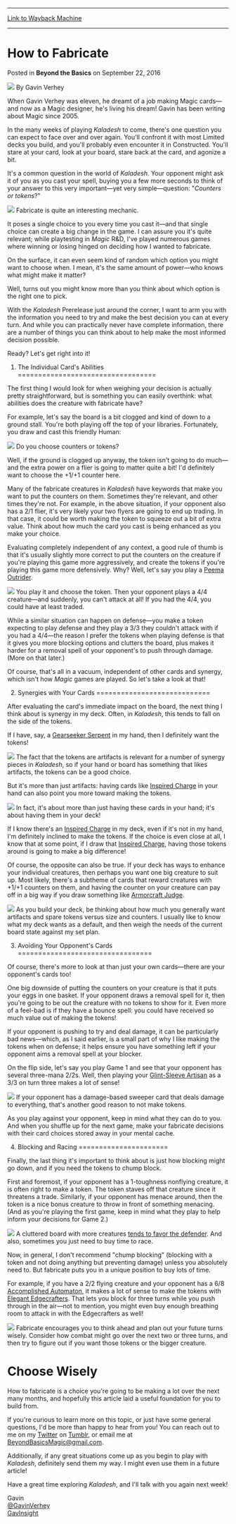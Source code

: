 
---
[Link to Wayback Machine](https://web.archive.org/web/20220630140801/https://magic.wizards.com/en/articles/archive/beyond-basics/how-fabricate-2016-09-22)

[_metadata_:author]:- "Gavin Verhey"
[_metadata_:description]:- "Gavin digs into a small but vitally important decision that comes up frequently in Kaladesh."
[_metadata_:generator]:- "Drupal 7 (http://drupal.org)"
[_metadata_:node]:- "1080066"
[_metadata_:publish_date]:- "2016-09-22"
[_metadata_:source]:- "div-main-content"
[_metadata_:title]:- "How to Fabricate"
[_metadata_:wayback_capture_timestamp]:- "2022-06-30 14:08:01"
[_metadata_:wayback_raw_url]:- "https://web.archive.org/web/20220630140801id_/https://magic.wizards.com/en/articles/archive/beyond-basics/how-fabricate-2016-09-22"
[_metadata_:wayback_url]:- "https://magic.wizards.com/en/articles/archive/beyond-basics/how-fabricate-2016-09-22"
---


How to Fabricate
================



 Posted in **Beyond the Basics**
 on September 22, 2016 






![](https://media.magic.wizards.com/styles/auth_small/public/images/person/authorPic_GavinVerhey.jpg)
By Gavin Verhey




 When Gavin Verhey was eleven, he dreamt of a job making Magic cards—and now as a Magic designer, he's living his dream! Gavin has been writing about Magic since 2005. 






In the many weeks of playing *Kaladesh* to come, there's one question you can expect to face over and over again. You'll confront it with most Limited decks you build, and you'll probably even encounter it in Constructed. You'll stare at your card, look at your board, stare back at the card, and agonize a bit.


It's a common question in the world of *Kaladesh*. Your opponent might ask it of you as you cast your spell, buying you a few more seconds to think of your answer to this very important—yet very simple—question: "*Counters or tokens*?"


[![](https://gatherer.wizards.com/Handlers/Image.ashx?type=card&name=Visionary+Augmenter)](https://gatherer.wizards.com/Pages/Card/Details.aspx?name=Visionary+Augmenter)
Fabricate is quite an interesting mechanic.


It poses a single choice to you every time you cast it—and that single choice can create a big change in the game. I can assure you it's quite relevant; while playtesting in *Magic* R&D, I've played numerous games where winning or losing hinged on deciding how I wanted to fabricate.


On the surface, it can even seem kind of random which option you might want to choose when. I mean, it's the same amount of power—who knows what might make it matter?


Well, turns out you might know more than you think about which option is the right one to pick.


With the *Kaladesh* Prerelease just around the corner, I want to arm you with the information you need to try and make the best decision you can at every turn. And while you can practically never have complete information, there are a number of things you can think about to help make the most informed decision possible.


Ready? Let's get right into it!


1. The Individual Card's Abilities
==================================


The first thing I would look for when weighing your decision is actually pretty straightforward, but is something you can easily overthink: what abilities does the creature with fabricate have?


For example, let's say the board is a bit clogged and kind of down to a ground stall. You're both playing off the top of your libraries. Fortunately, you draw and cast this friendly Human:


[![](https://gatherer.wizards.com/Handlers/Image.ashx?type=card&name=Propeller+Pioneer)](https://gatherer.wizards.com/Pages/Card/Details.aspx?name=Propeller+Pioneer)
Do you choose counters or tokens?


Well, if the ground is clogged up anyway, the token isn't going to do much—and the extra power on a flier is going to matter quite a bit! I'd definitely want to choose the +1/+1 counter here.


Many of the fabricate creatures in *Kaladesh* have keywords that make you want to put the counters on them. Sometimes they're relevant, and other times they're not. For example, in the above situation, if your opponent also has a 2/1 flier, it's very likely your two flyers are going to end up trading. In that case, it could be worth making the token to squeeze out a bit of extra value. Think about how much the card you cast is being enhanced as you make your choice.


Evaluating completely independent of any context, a good rule of thumb is that it's usually slightly more correct to put the counters on the creature if you're playing this game more aggressively, and create the tokens if you're playing this game more defensively. Why? Well, let's say you play a [Peema Outrider](https://gatherer.wizards.com/Pages/Card/Details.aspx?name=Peema+Outrider).


[![](https://gatherer.wizards.com/Handlers/Image.ashx?type=card&name=Peema+Outrider)](https://gatherer.wizards.com/Pages/Card/Details.aspx?name=Peema+Outrider)
You play it and choose the token. Then your opponent plays a 4/4 creature—and suddenly, you can't attack at all! If you had the 4/4, you could have at least traded.


While a similar situation can happen on defense—you make a token expecting to play defense and they play a 3/3 they couldn't attack with if you had a 4/4—the reason I prefer the tokens when playing defense is that it gives you more blocking options and clutters the board, plus makes it harder for a removal spell of your opponent's to push through damage. (More on that later.)


Of course, that's all in a vacuum, independent of other cards and synergy, which isn't how *Magic* games are played. So let's take a look at that!


2. Synergies with Your Cards
============================


After evaluating the card's immediate impact on the board, the next thing I think about is synergy in my deck. Often, in *Kaladesh*, this tends to fall on the side of the tokens.


If I have, say, a [Gearseeker Serpent](https://gatherer.wizards.com/Pages/Card/Details.aspx?name=Gearseeker+Serpent) in my hand, then I definitely want the tokens!


[![](https://gatherer.wizards.com/Handlers/Image.ashx?type=card&name=Gearseeker+Serpent)](https://gatherer.wizards.com/Pages/Card/Details.aspx?name=Gearseeker+Serpent)
The fact that the tokens are artifacts is relevant for a number of synergy pieces in *Kaladesh*, so if your hand or board has something that likes artifacts, the tokens can be a good choice.


But it's more than just artifacts: having cards like [Inspired Charge](https://gatherer.wizards.com/Pages/Card/Details.aspx?name=Inspired+Charge) in your hand can also point you more toward making the tokens.


[![](https://gatherer.wizards.com/Handlers/Image.ashx?type=card&name=Inspired+Charge)](https://gatherer.wizards.com/Pages/Card/Details.aspx?name=Inspired+Charge)
In fact, it's about more than just having these cards in your hand; it's about having them in your deck!


If I know there's an [Inspired Charge](https://gatherer.wizards.com/Pages/Card/Details.aspx?name=Inspired+Charge) in my deck, even if it's not in my hand, I'm definitely inclined to make the tokens. If the choice is even close at all, I know that at some point, if I draw that [Inspired Charge](https://gatherer.wizards.com/Pages/Card/Details.aspx?name=Inspired+Charge), having those tokens around is going to make a big difference!


Of course, the opposite can also be true. If your deck has ways to enhance your individual creatures, then perhaps you want one big creature to suit up. Most likely, there's a subtheme of cards that reward creatures with +1/+1 counters on them, and having the counter on your creature can pay off in a big way if you draw something like [Armorcraft Judge](https://gatherer.wizards.com/Pages/Card/Details.aspx?name=Armorcraft+Judge).


[![](https://gatherer.wizards.com/Handlers/Image.ashx?type=card&name=Armorcraft+Judge)](https://gatherer.wizards.com/Pages/Card/Details.aspx?name=Armorcraft+Judge)
As you build your deck, be thinking about how much you generally want artifacts and spare tokens versus size and counters. I usually like to know what my deck wants as a default, and then weigh the needs of the current board state against my set plan.


3. Avoiding Your Opponent's Cards
=================================


Of course, there's more to look at than just your own cards—there are your opponent's cards too!


One big downside of putting the counters on your creature is that it puts your eggs in one basket. If your opponent draws a removal spell for it, then you're going to be out the creature with no tokens to show for it. Even more of a feel-bad is if they have a bounce spell: you could have received so much value out of making the tokens!


If your opponent is pushing to try and deal damage, it can be particularly bad news—which, as I said earlier, is a small part of why I like making the tokens when on defense; it helps ensure you have something left if your opponent aims a removal spell at your blocker.


On the flip side, let's say you play Game 1 and see that your opponent has several three-mana 2/2s. Well, then playing your [Glint-Sleeve Artisan](https://gatherer.wizards.com/Pages/Card/Details.aspx?name=Glint-Sleeve+Artisan) as a 3/3 on turn three makes a lot of sense!


[![](https://gatherer.wizards.com/Handlers/Image.ashx?type=card&name=Glint-Sleeve+Artisan)](https://gatherer.wizards.com/Pages/Card/Details.aspx?name=Glint-Sleeve+Artisan)
If your opponent has a damage-based sweeper card that deals damage to everything, that's another good reason to not make tokens.


As you play against your opponent, keep in mind what they can do to you. And when you shuffle up for the next game, make your fabricate decisions with their card choices stored away in your mental cache.


4. Blocking and Racing
======================


Finally, the last thing it's important to think about is just how blocking might go down, and if you need the tokens to chump block.


First and foremost, if your opponent has a 1-toughness nonflying creature, it is often right to make a token. The token staves off that creature since it threatens a trade. Similarly, if your opponent has menace around, then the token is a nice bonus creature to throw in front of something menacing. (And as you're playing the first game, keep in mind what they play to help inform your decisions for Game 2.)


[![](https://gatherer.wizards.com/Handlers/Image.ashx?type=card&name=Maulfist+Squad)](https://gatherer.wizards.com/Pages/Card/Details.aspx?name=Maulfist+Squad)
A cluttered board with more creatures [tends to favor the defender](http://magic.wizards.com/en/articles/archive/beyond-basics/cutting-through-combat-2016-07-21). And also, sometimes you just need to buy time to race.


Now, in general, I don't recommend "chump blocking" (blocking with a token and not doing anything but preventing damage) unless you absolutely need to. But fabricate puts you in a unique position to buy lots of time.


For example, if you have a 2/2 flying creature and your opponent has a 6/8 [Accomplished Automaton](https://gatherer.wizards.com/Pages/Card/Details.aspx?name=Accomplished+Automaton), it makes a lot of sense to make the tokens with [Elegant Edgecrafters](https://gatherer.wizards.com/Pages/Card/Details.aspx?name=Elegant+Edgecrafters). That lets you block for three turns while you push through in the air—not to mention, you might even buy enough breathing room to attack in with the Edgecrafters as well!


[![](https://gatherer.wizards.com/Handlers/Image.ashx?type=card&name=Elegant+Edgecrafters)](https://gatherer.wizards.com/Pages/Card/Details.aspx?name=Elegant+Edgecrafters)
Fabricate encourages you to think ahead and plan out your future turns wisely. Consider how combat might go over the next two or three turns, and then try to figure out if you want those tokens or the bigger creature.


Choose Wisely
=============


How to fabricate is a choice you're going to be making a lot over the next many months, and hopefully this article laid a useful foundation for you to build from.


If you're curious to learn more on this topic, or just have some general questions, I'd be more than happy to hear from you! You can reach out to me on my [Twitter](https://twitter.com/gavinverhey) on [Tumblr](http://gavinverhey.tumblr.com/), or email me at [BeyondBasicsMagic@gmail.com](mailto:BeyondBasicsMagic@gmail.com).


Additionally, if any great situations come up as you begin to play with *Kaladesh*, definitely send them my way. I might even use them in a future article!


Have a great time exploring *Kaladesh*, and I'll talk with you again next week!


Gavin  
[@GavinVerhey](https://twitter.com/gavinverhey)  
[GavInsight](http://gavinverhey.tumblr.com/)







